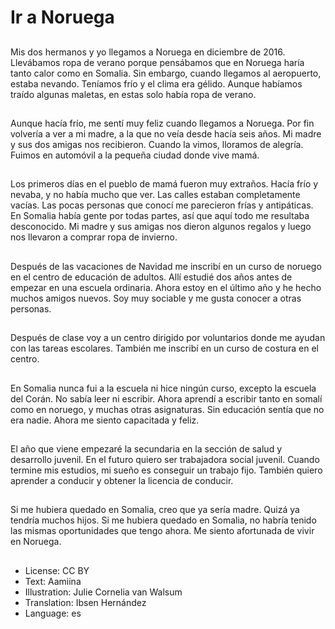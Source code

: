 # Ir a Noruega

##
Mis dos hermanos y yo llegamos a Noruega en diciembre de 2016. Llevábamos ropa de verano porque pensábamos que en Noruega haría tanto calor como en Somalia. Sin embargo, cuando llegamos al aeropuerto, estaba nevando. Teníamos frío y el clima era gélido. Aunque habíamos traído algunas maletas, en estas solo había ropa de verano.

##
Aunque hacía frío, me sentí muy feliz cuando llegamos a Noruega. Por fin volvería a ver a mi madre, a la que no veía desde hacía seis años. Mi madre y sus dos amigas nos recibieron. Cuando la vimos, lloramos de alegría. Fuimos en automóvil a la pequeña ciudad donde vive mamá.

##
Los primeros días en el pueblo de mamá fueron muy extraños. Hacía frío y nevaba, y no había mucho que ver. Las calles estaban completamente vacías. Las pocas personas que conocí me parecieron frías y antipáticas. En Somalia había gente por todas partes, así que aquí todo me resultaba desconocido. Mi madre y sus amigas nos dieron algunos regalos y luego nos llevaron a comprar ropa de invierno.

##
Después de las vacaciones de Navidad me inscribí en un curso de noruego en el centro de educación de adultos. Allí estudié dos años antes de empezar en una escuela ordinaria. Ahora estoy en el último año y he hecho muchos amigos nuevos. Soy muy sociable y me gusta conocer a otras personas.

##
Después de clase voy a un centro dirigido por voluntarios donde me ayudan con las tareas escolares. También me inscribí en un curso de costura en el centro.

##
En Somalia nunca fui a la escuela ni hice ningún curso, excepto la escuela del Corán. No sabía leer ni escribir. Ahora aprendí a escribir tanto en somalí como en noruego, y muchas otras asignaturas. Sin educación sentía que no era nadie. Ahora me siento capacitada y feliz.

##
El año que viene empezaré la secundaria en la sección de salud y desarrollo juvenil. En el futuro quiero ser trabajadora social juvenil. Cuando termine mis estudios, mi sueño es conseguir un trabajo fijo. También quiero aprender a conducir y obtener la licencia de conducir.

##
Si me hubiera quedado en Somalia, creo que ya sería madre. Quizá ya tendría muchos hijos. Si me hubiera quedado en Somalia, no habría tenido las mismas oportunidades que tengo ahora. Me siento afortunada de vivir en Noruega.

##
* License: CC BY
* Text: Aamiina
* Illustration: Julie Cornelia van Walsum
* Translation: Ibsen Hernández
* Language: es
